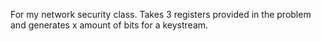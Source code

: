 For my network security class. Takes 3 registers provided in the problem and generates x amount of bits for a keystream.
